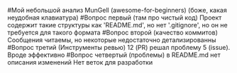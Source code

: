 #Мой небольшой анализ MunGell (awesome-for-beginners) (боже, какая неудобная клавиатура)
#Вопрос первый (там про чистый код)
Проект содержит такие структуры как 'README.md', но нет '.gitignore', но он не требуется для такого формата
#Вопрос второй (качество коммитов)
Сообщения читаемы, но некоторые недостаточно детализированны
#Вопрос третий (Инструменты ревью)
12 (PR) решал проблему 5 (issue). Вроде эффективно
#Вопрос четвертый (проблемы)
в README.md нет описания изменений
Нет веток для разработки
